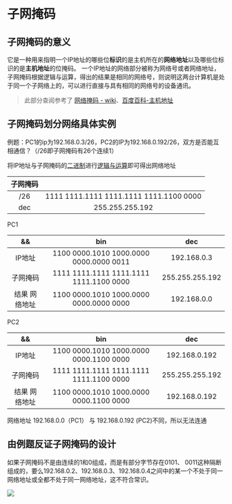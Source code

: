 # 子网掩码

## 子网掩码的意义

它是一种用来指明一个IP地址的哪些位**标识**的是主机所在的**网络地址**以及哪些位标识的是**主机地址**的位掩码。 一个IP地址的网络部分被称为网络号或者网络地址，子网掩码根据逻辑与运算，得出的结果是相同的网络号，则说明这两台计算机是处于同一个子网络上的，可以进行直接与具有相同的网络号的设备通讯。

> 此部分查阅参考了 [网络掩码 - wiki](https://zh.wikipedia.org/wiki/%E5%AD%90%E7%BD%91#%E7%BD%91%E7%BB%9C%E6%8E%A9%E7%A0%81)、[百度百科-主机地址](https://baike.baidu.com/item/%E4%B8%BB%E6%9C%BA%E5%9C%B0%E5%9D%80) 

## 子网掩码划分网络具体实例

例题：PC1的ip为192.168.0.3/26，PC2的IP为192.168.0.192/26，双方是否能互相通信？（/26即子网掩码有26个连续1）

将IP地址与子网掩码的[二进制](https://zh.wikihow.com/%E4%BB%8E%E5%8D%81%E8%BF%9B%E5%88%B6%E8%BD%AC%E6%8D%A2%E4%B8%BA%E4%BA%8C%E8%BF%9B%E5%88%B6)进行[逻辑与运算](https://baike.baidu.com/item/%E9%80%BB%E8%BE%91%E4%B8%8E)即可得出网络地址

|子网掩码||
|:-:|:-:|
|/26|1111 1111.1111 1111.1111 1111.1100 0000
|dec|255.255.255.192

PC1

|&&|bin|dec|
|:-:|:-:|:-:|
|IP地址| 1100 0000.1010 1000.0000 0000.0000 0011|192.168.0.3
|子网掩码|1111 1111.1111 1111.1111 1111.1100 0000|255.255.255.192
|结果 网络地址|1100 0000.1010 1000.0000 0000.0000 0000|192.168.0.0

PC2

|&&|bin|dec|
|:-:|:-:|:-:|
|IP地址| 1100 0000.1010 1000.0000 0000.1100 0000|192.168.0.192
|子网掩码|1111 1111.1111 1111.1111 1111.1100 0000|255.255.255.192
|结果 网络地址|1100 0000.1010 1000.0000 0000.1100 0000|192.168.0.192

网络地址 192.168.0.0（PC1） 与 192.168.0.192 (PC2)不同，所以无法连通


## 由例题反证子网掩码的设计

如果子网掩码不是由连续的1和0组成，而是有部分字节存在0101、 0011这种隔断组成的，要么192.168.0.2、192.168.0.3、192.168.0.4之间中的某一个不处于同一网络地址或全都不处于同一网络地址，这不符合常识。

![](https://i.postimg.cc/J4WHR5By/Snipaste-2019-07-14-15-04-15.png)






